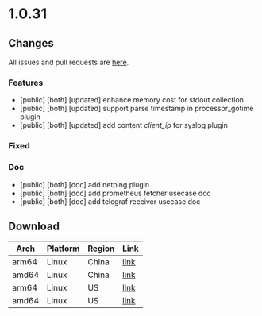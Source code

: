 # 1.0.31
## Changes
All issues and pull requests are [here](https://github.com/alibaba/ilogtail/milestone/5).
### Features
- [public] [both] [updated] enhance memory cost for stdout collection
- [public] [both] [updated] support parse timestamp in processor_gotime plugin
- [public] [both] [updated] add content _client_ip_ for syslog plugin
### Fixed
### Doc
- [public] [both] [doc] add netping plugin
- [public] [both] [doc] add prometheus fetcher usecase doc
- [public] [both] [doc] add telegraf receiver usecase doc
## Download
| Arch| Platform| Region| Link|
|  ----  | ----  | ----  | ----  |
|arm64|Linux|China|[link](https://logtail-release-cn-hangzhou.oss-cn-hangzhou.aliyuncs.com/linux64/1.0.31/aarch64/logtail-linux64.tar.gz)|
|amd64|Linux|China|[link](https://logtail-release-cn-hangzhou.oss-cn-hangzhou.aliyuncs.com/linux64/1.0.31/x86_64/logtail-linux64.tar.gz)
|arm64|Linux|US|[link](https://logtail-release-us-west-1.oss-us-west-1.aliyuncs.com/linux64/1.0.31/aarch64/logtail-linux64.tar.gz)
|amd64|Linux|US|[link](https://logtail-release-us-west-1.oss-us-west-1.aliyuncs.com/linux64/1.0.31/x86_64/logtail-linux64.tar.gz)
